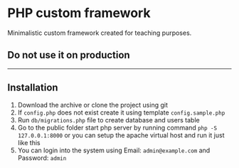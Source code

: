 # PHP custom framework
Minimalistic custom framework created for teaching purposes.

## Do not use it on production

----
## Installation

1. Download the archive or clone the project using git
1. If `config.php` does not exist create it using template `config.sample.php`
1. Run `db/migrations.php` file to create database and users table
1. Go to the public folder start php server by running command `php -S 127.0.0.1:8000` 
or you can setup the apache virtual host and run it just like this
1. You can login into the system using Email: `admin@example.com` 
and Password: `admin`

